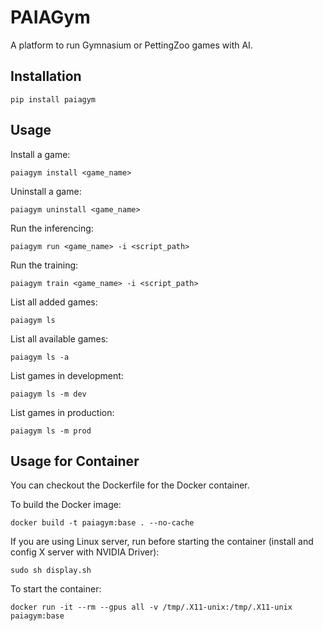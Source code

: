 # PAIAGym

A platform to run Gymnasium or PettingZoo games with AI.

## Installation

```
pip install paiagym
```

## Usage

Install a game:
```
paiagym install <game_name>
```

Uninstall a game:
```
paiagym uninstall <game_name>
```

Run the inferencing:
```
paiagym run <game_name> -i <script_path>
```

Run the training:
```
paiagym train <game_name> -i <script_path>
```

List all added games:
```
paiagym ls
```

List all available games:
```
paiagym ls -a
```

List games in development:
```
paiagym ls -m dev
```

List games in production:
```
paiagym ls -m prod
```

## Usage for Container

You can checkout the Dockerfile for the Docker container.

To build the Docker image:
```
docker build -t paiagym:base . --no-cache
```

If you are using Linux server, run before starting the container (install and config X server with NVIDIA Driver):
```
sudo sh display.sh
```

To start the container:
```
docker run -it --rm --gpus all -v /tmp/.X11-unix:/tmp/.X11-unix paiagym:base
```
